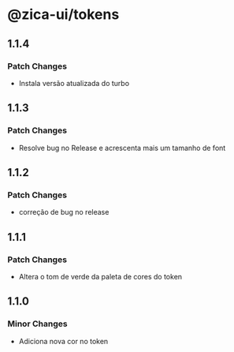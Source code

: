 # @zica-ui/tokens

## 1.1.4

### Patch Changes

- Instala versão atualizada do turbo

## 1.1.3

### Patch Changes

- Resolve bug no Release e acrescenta mais um tamanho de font

## 1.1.2

### Patch Changes

- correção de bug no release

## 1.1.1

### Patch Changes

- Altera o tom de verde da paleta de cores do token

## 1.1.0

### Minor Changes

- Adiciona nova cor no token
